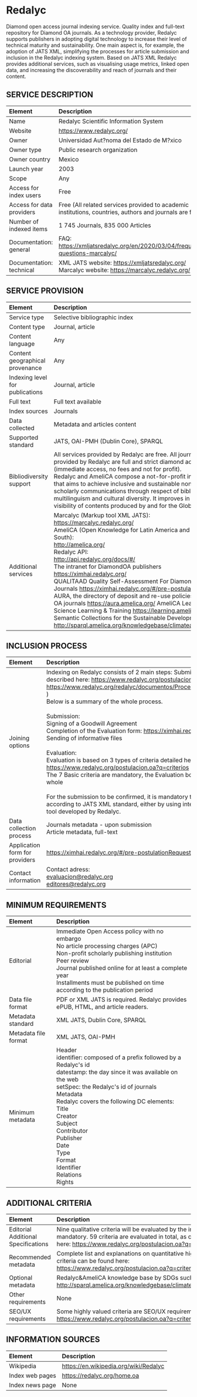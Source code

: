 # Redalyc

Diamond open access journal indexing service. Quality index and full-text repository for Diamond OA journals. As a technology provider, Redalyc supports publishers in adopting digital technology to increase their level of technical maturity and sustainability. One main aspect is, for example, the adoption of JATS XML, simplifying the processes for article submission and inclusion in the Redalyc indexing system. Based on JATS XML Redalyc provides additional services, such as visualising usage metrics, linked open data, and increasing the discoverability and reach of journals and their content.


## SERVICE DESCRIPTION

| Element | Description |
| :- | :- |
| Name | Redalyc Scientific Information System |
| Website | https://www.redalyc.org/ |
| Owner | Universidad Aut?noma del Estado de M?xico |
| Owner type | Public research organization  |
| Owner country | Mexico |
| Launch year | 2003 |
| Scope | Any |
| Access for index users | Free |
| Access for data providers | Free (All related services provided to academic institutions, countries, authors and journals are free) |
| Number of indexed items | 1 745 Journals, 835 000 Articles  |
| Documentation: general | FAQ: <br>https://xmljatsredalyc.org/en/2020/03/04/frequent-questions-marcalyc/   |
| Documentation: technical | XML JATS website: https://xmljatsredalyc.org/ <br>Marcalyc website: https://marcalyc.redalyc.org/  |

## SERVICE PROVISION

| Element | Description |
| :- | :- |
| Service type | Selective bibliographic index |
| Content type | Journal, article |
| Content language | Any |
| Content geographical provenance | Any |
| Indexing level for publications | Journal, article |
| Full text | Full text available |
| Index sources | Journals |
| Data collected | Metadata and articles content |
| Supported standard | JATS, OAI-PMH (Dublin Core), SPARQL |
| Bibliodiversity support | All services provided by Redalyc are free. All journals and articles provided by Redalyc are full and strict diamond access (immediate access, no fees and not for profit).<br>Redalyc and AmeliCA compose a not-for-profit infrastructure that aims to achieve inclusive and sustainable non-commercial scholarly communications through respect of bibliodiversity, multilinguism and cultural diversity. It improves in particular the visibility of contents produced by and for the Global South |
| Additional services | Marcalyc (Markup tool XML JATS):<br>https://marcalyc.redalyc.org/<br>AmeliCA (Open Knowledge for Latin America and the Global South):<br>http://amelica.org/ <br>Redalyc API:<br>http://api.redalyc.org/docs/#/  <br>The intranet for DiamondOA publishers <br>https://ximhai.redalyc.org/ <br>QUALITAAD Quality Self-Assessment For Diamond Open Access Journals https://ximhai.redalyc.org/#/pre-postulationRequest   <br>AURA, the directory of deposit and re-use policies for Diamond OA journals https://aura.amelica.org/   AmeliCA Learning:  Open Science Learning & Training https://learning.amelica.org/   Redalyc Semantic Collections for the Sustainable Development Goals http://sparql.amelica.org/knowledgebase/climateaction/datastore   |

## INCLUSION PROCESS

| Element | Description |
| :- | :- |
| Joining options | Indexing on Redalyc consists of 2 main steps: Submission and Evaluation. The full process is described here: https://www.redalyc.org/postulacion.oa?q=proceso (available in English here: https://www.redalyc.org/redalyc/documentos/Proceso_de_Postulacion_Redalyc_2020_EN.pdf )<br>Below is a summary of the whole process.<br><br>Submission:<br>Signing of a Goodwill Agreement<br>Completion of the Evaluation form: https://ximhai.redalyc.org/#/pre-postulationRequest <br>Sending of informative files<br><br>Evaluation:<br>Evaluation is based on 3 types of criteria detailed here: https://www.redalyc.org/postulacion.oa?q=criterios <br>The 7 Basic criteria are mandatory, the Evaluation bodies then evaluate the other criteria as a whole<br><br>For the submission to be confirmed, it is mandatory to provide at least one issue formatted according to JATS XML standard, either by using internal processes, or by using the Marcalyc tool developed by Redalyc. |
| Data collection process | Journals metadata - upon submission<br>Article metadata, full-text   |
| Application form for providers | https://ximhai.redalyc.org/#/pre-postulationRequest |
| Contact information | Contact adress:<br>evaluacion@redalyc.org  <br>editores@redalyc.org  |

## MINIMUM REQUIREMENTS

| Element | Description |
| :- | :- |
| Editorial | Immediate Open Access policy with no embargo<br>No article processing charges (APC)<br>Non-profit scholarly publishing institution<br>Peer review<br>Journal published online for at least a complete year<br>Installments must be published on time according to the publication period |
| Data file format | PDF or XML JATS is required. Redalyc provides ePUB, HTML, and article readers.  |
| Metadata standard | XML JATS, Dublin Core, SPARQL |
| Metadata file format | XML JATS, OAI-PMH |
| Minimum metadata | Header <br>identifier: composed of a prefix followed by a Redalyc's id <br>datestamp: the day since it was available on the web <br>setSpec: the Redalyc's id of journals<br>Metadata <br>Redalyc covers the following DC elements:  <br>Title <br>Creator <br>Subject<br>Contributor<br>Publisher<br>Date<br>Type<br>Format<br>Identifier<br>Relations<br>Rights |

## ADDITIONAL CRITERIA

| Element | Description |
| :- | :- |
| Editorial Additional Specifications | Nine qualitative criteria will be evaluated by the index as mandatory. 59 criteria are evaluated in total, as can be found here: https://www.redalyc.org/postulacion.oa?q=criterios |
| Recommended metadata | Complete list and explanations on quantitative highly valued criteria can be found here:<br>https://www.redalyc.org/postulacion.oa?q=criterios |
| Optional metadata | Redalyc&AmeliCA knowledge base by SDGs such as: http://sparql.amelica.org/knowledgebase/climateaction/datastore  |
| Other requirements | None |
| SEO/UX requirements | Some highly valued criteria are SEO/UX requirements: https://www.redalyc.org/postulacion.oa?q=criterios |

## INFORMATION SOURCES

| Element | Description |
| :- | :- |
| Wikipedia | https://en.wikipedia.org/wiki/Redalyc |
| Index web pages | https://redalyc.org/home.oa |
| Index news page | None |